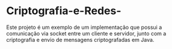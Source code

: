 # Criptografia-e-Redes-
Este projeto é um exemplo de um implementação que possui a comunicação via socket entre um cliente e servidor, junto com a criptografia e envio de mensagens criptografadas em Java.
